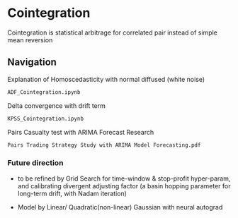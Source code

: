 # Cointegration 
Cointegration is statistical arbitrage for correlated pair instead of simple mean reversion

## Navigation

Explanation of Homoscedasticity with normal diffused (white noise)
```bash
ADF_Cointegration.ipynb
```

Delta convergence with drift term
```bash
KPSS_Cointegration.ipynb
```

Pairs Casualty test with ARIMA Forecast Research
```bash
Pairs Trading Strategy Study with ARIMA Model Forecasting.pdf
```

### Future direction
* to be refined by Grid Search for time-window & stop-profit hyper-param, and calibrating divergent adjusting factor (a basin hopping parameter for long-term drift, with Nadam iteration)

* Model by Linear/ Quadratic(non-linear) Gaussian with neural autograd
